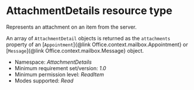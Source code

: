 # AttachmentDetails resource type

Represents an attachment on an item from the server.

An array of `AttachmentDetail` objects is returned as the `attachments` property of an [`Appointment`]{@link Office.context.mailbox.Appointment} or [`Message`]{@link Office.context.mailbox.Message} object.

*	Namespace: *AttachmentDetails*
*	Minimum requirement set/version: *1.0*
*	Minimum permission level: *ReadItem*
*	Modes supported: *Read*


